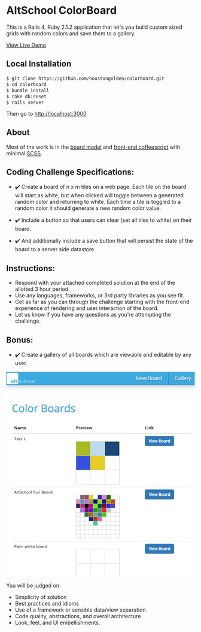 # AltSchool ColorBoard

This is a Rails 4, Ruby 2.1.2 application that let's you build custom sized grids with random colors and save them to a gallery. 

[View Live Demo](https://alt-colorboard.herokuapp.com/)

## Local Installation

```
$ git clone https://github.com/houstongolden/colorboard.git
$ cd colorboard
$ bundle install
$ rake db:reset
$ rails server
```
Then go to [http://localhost:3000](http://localhost:3000)

## About

Most of the work is in the [board model](https://github.com/houstongolden/colorboard/blob/master/app/models/board.rb) and [front-end coffeescript](https://github.com/houstongolden/colorboard/blob/master/app/assets/javascripts/boards.coffee) with minimal [SCSS](https://github.com/houstongolden/colorboard/blob/master/app/assets/stylesheets/boards.scss).


## Coding Challenge Specifications:

* :heavy_check_mark: Create a board of n x m tiles on a web page. Each tile on the board will start as white, but when clicked will toggle between a generated random color and returning to white. Each time a tile is toggled to a random color it should generate a new random color value.
 
* :heavy_check_mark: Include a button so that users can clear (set all tiles to white) on their board.
 
* :heavy_check_mark: And additionally include a save button that will persist the state of the board to a server side datastore.
 
## Instructions:
* Respond with your attached completed solution at the end of the allotted 3 hour period.
* Use any languages, frameworks, or 3rd party libraries as you see fit.
* Get as far as you can through the challenge starting with the front-end experience of rendering and user interaction of the board.
* Let us know if you have any questions as you're attempting the challenge.

## Bonus:
* :heavy_check_mark: Create a gallery of all boards which are viewable and editable by any user.

<img src="https://github.com/houstongolden/colorboard/blob/master/app/assets/images/altschool-colorboard.png?raw=true" />

You will be judged on:
* Simplicity of solution
* Best practices and idioms
* Use of a framework or sensible data/view separation
* Code quality, abstractions, and overall architecture
* Look, feel, and UI embellishments.

